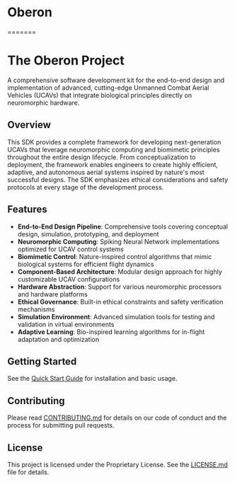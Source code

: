 
# Oberon
=======
# The Oberon Project

A comprehensive software development kit for the end-to-end design and implementation of advanced, cutting-edge Unmanned Combat Aerial Vehicles (UCAVs) that integrate biological principles directly on neuromorphic hardware.

## Overview

This SDK provides a complete framework for developing next-generation UCAVs that leverage neuromorphic computing and biomimetic principles throughout the entire design lifecycle. From conceptualization to deployment, the framework enables engineers to create highly efficient, adaptive, and autonomous aerial systems inspired by nature's most successful designs. The SDK emphasizes ethical considerations and safety protocols at every stage of the development process.

## Features

- **End-to-End Design Pipeline**: Comprehensive tools covering conceptual design, simulation, prototyping, and deployment
- **Neuromorphic Computing**: Spiking Neural Network implementations optimized for UCAV control systems
- **Biomimetic Control**: Nature-inspired control algorithms that mimic biological systems for efficient flight dynamics
- **Component-Based Architecture**: Modular design approach for highly customizable UCAV configurations
- **Hardware Abstraction**: Support for various neuromorphic processors and hardware platforms
- **Ethical Governance**: Built-in ethical constraints and safety verification mechanisms
- **Simulation Environment**: Advanced simulation tools for testing and validation in virtual environments
- **Adaptive Learning**: Bio-inspired learning algorithms for in-flight adaptation and optimization

## Getting Started

See the [Quick Start Guide](docs/guides/quickstart.md) for installation and basic usage.

## Contributing

Please read [CONTRIBUTING.md](CONTRIBUTING.md) for details on our code of conduct and the process for submitting pull requests.

## License

This project is licensed under the Proprietary License. See the [LICENSE.md](LICENSE.md) file for details.

